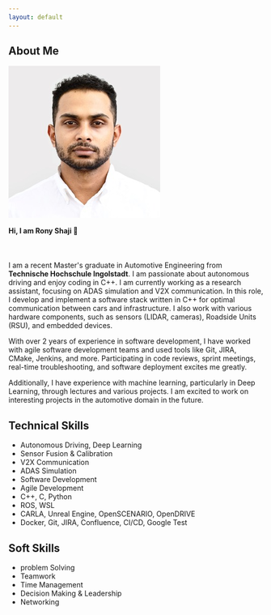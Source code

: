 ```yaml
---
layout: default
---
```


## About Me

<img class="profile-picture" src="rony.jpg">

**Hi, I am Rony Shaji 👋**
<br>
<br>
<br>
<br>
I am a recent Master's graduate in Automotive Engineering from **Technische Hochschule Ingolstadt**. I am passionate about autonomous driving and enjoy coding in C++. I am currently working as a research assistant, focusing on ADAS simulation and V2X communication. In this role, I develop and implement a software stack written in C++ for optimal communication between cars and infrastructure. I also work with various hardware components, such as sensors (LIDAR, cameras), Roadside Units (RSU), and embedded devices.

With over 2 years of experience in software development, I have worked with agile software development teams and used tools like Git, JIRA, CMake, Jenkins, and more. Participating in code reviews, sprint meetings, real-time troubleshooting, and software deployment excites me greatly.

Additionally, I have experience with machine learning, particularly in Deep Learning, through lectures and various projects. I am excited to work on interesting projects in the automotive domain in the future.


## Technical Skills 
* Autonomous Driving, Deep Learning
* Sensor Fusion & Calibration
* V2X Communication
* ADAS Simulation
* Software Development
* Agile Development
* C++, C, Python
* ROS, WSL
* CARLA, Unreal Engine, OpenSCENARIO, OpenDRIVE
* Docker, Git, JIRA, Confluence, CI/CD, Google Test

## Soft Skills
* problem Solving
* Teamwork
* Time Management
* Decision Making & Leadership
* Networking

